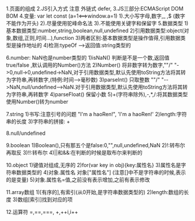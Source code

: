 1.页面的组成
2.JS引入方式
注意  外链式 defer,<script>window.onload=function(){把代码放在这里面}</script>
3.JS三部分:ECMAScript DOM BOM
4.变量: var let const  (a=1<==>window.a=1)
1).大小写字母,数字,_ ,$ (数字不能作为开头)
2).尽量使用驼峰命名法
3).不能使用关键字和保留字
5.数据类型
1)基本数据类型:number,string,boolean,null,undefined
2)引用数据类型:object(对象,数组,正则,时间...),function
3)两者区别:基本数据类型是操作值得,引用数据类型是操作地址的
4)检测:typeOf -->返回值:string类型的

6.number: NaN也是number类型的
1)isNaN() 判断是不是一个数,返回值true/false ,默认调用的Number()方法
2)Number() 将非数字转为数字,""/"  "->0,null->0,undefined->NaN,对于引用数据类型,默认先使用toString方法将其转为字符串,再转数字,(特例:时间-->毫秒数)
3)parseInt() 只取整数 ""/" "-->NaN,null/undefined-->NaN.对于引用数据类型,默认先使用toString方法将其转为字符串,再转数字
4)parseFloat() 保留小数
5)+(字符串除外),-,*,/:将其数据类型使用Number()转为number


7.string
1)书写:注意引号的问题  "I'm a haoRen!", 'I\'m a haoRen!'
2)length:字符串的长度
3)字符串的拼接: +

8.null/undefined

9.boolean
1)Boolean(),只有那五个是false:0,"",null,undefined,NaN
2)!:转布尔再取反
3)!!:转布尔
4)||和&&:在判断的时候是取布尔来判断的

10.object
1)键值对组成,无序的
2)for(var key in obj){key:属性名}
3)属性名是字符串数据类型的
4)对象.属性名  对象["属性名"]  (注意[]中不是字符串的时候,表示的是变量)
5)对象.属性名=值,之前没有表示增加,之前有表示修改


11.array数组
1)[有序的],有索引(从0开始,是字符串数据类型的)
2)length:数组的长度
3)数组[索引]找到对应的项


12.运算符
=,==,===,
+,++i,i++
